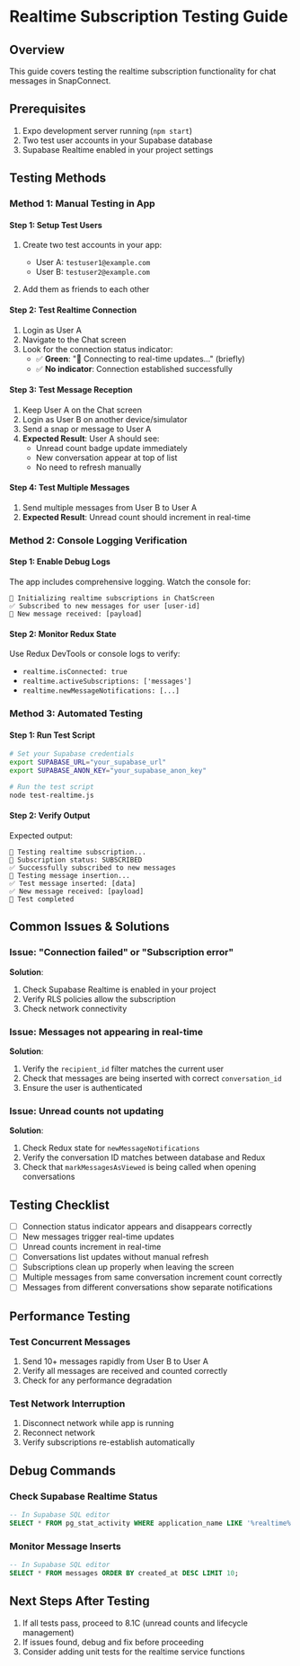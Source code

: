 # Realtime Subscription Testing Guide

## Overview

This guide covers testing the realtime subscription functionality for chat messages in SnapConnect.

## Prerequisites

1. Expo development server running (`npm start`)
2. Two test user accounts in your Supabase database
3. Supabase Realtime enabled in your project settings

## Testing Methods

### Method 1: Manual Testing in App

#### Step 1: Setup Test Users

1. Create two test accounts in your app:
   - User A: `testuser1@example.com`
   - User B: `testuser2@example.com`

2. Add them as friends to each other

#### Step 2: Test Realtime Connection

1. Login as User A
2. Navigate to the Chat screen
3. Look for the connection status indicator:
   - ✅ **Green**: "🔌 Connecting to real-time updates..." (briefly)
   - ✅ **No indicator**: Connection established successfully

#### Step 3: Test Message Reception

1. Keep User A on the Chat screen
2. Login as User B on another device/simulator
3. Send a snap or message to User A
4. **Expected Result**: User A should see:
   - Unread count badge update immediately
   - New conversation appear at top of list
   - No need to refresh manually

#### Step 4: Test Multiple Messages

1. Send multiple messages from User B to User A
2. **Expected Result**: Unread count should increment in real-time

### Method 2: Console Logging Verification

#### Step 1: Enable Debug Logs

The app includes comprehensive logging. Watch the console for:

```
🚀 Initializing realtime subscriptions in ChatScreen
✅ Subscribed to new messages for user [user-id]
📨 New message received: [payload]
```

#### Step 2: Monitor Redux State

Use Redux DevTools or console logs to verify:

- `realtime.isConnected: true`
- `realtime.activeSubscriptions: ['messages']`
- `realtime.newMessageNotifications: [...]`

### Method 3: Automated Testing

#### Step 1: Run Test Script

```bash
# Set your Supabase credentials
export SUPABASE_URL="your_supabase_url"
export SUPABASE_ANON_KEY="your_supabase_anon_key"

# Run the test script
node test-realtime.js
```

#### Step 2: Verify Output

Expected output:

```
🧪 Testing realtime subscription...
📡 Subscription status: SUBSCRIBED
✅ Successfully subscribed to new messages
📝 Testing message insertion...
✅ Test message inserted: [data]
✅ New message received: [payload]
🧹 Test completed
```

## Common Issues & Solutions

### Issue: "Connection failed" or "Subscription error"

**Solution**:

1. Check Supabase Realtime is enabled in your project
2. Verify RLS policies allow the subscription
3. Check network connectivity

### Issue: Messages not appearing in real-time

**Solution**:

1. Verify the `recipient_id` filter matches the current user
2. Check that messages are being inserted with correct `conversation_id`
3. Ensure the user is authenticated

### Issue: Unread counts not updating

**Solution**:

1. Check Redux state for `newMessageNotifications`
2. Verify the conversation ID matches between database and Redux
3. Check that `markMessagesAsViewed` is being called when opening conversations

## Testing Checklist

- [ ] Connection status indicator appears and disappears correctly
- [ ] New messages trigger real-time updates
- [ ] Unread counts increment in real-time
- [ ] Conversations list updates without manual refresh
- [ ] Subscriptions clean up properly when leaving the screen
- [ ] Multiple messages from same conversation increment count correctly
- [ ] Messages from different conversations show separate notifications

## Performance Testing

### Test Concurrent Messages

1. Send 10+ messages rapidly from User B to User A
2. Verify all messages are received and counted correctly
3. Check for any performance degradation

### Test Network Interruption

1. Disconnect network while app is running
2. Reconnect network
3. Verify subscriptions re-establish automatically

## Debug Commands

### Check Supabase Realtime Status

```sql
-- In Supabase SQL editor
SELECT * FROM pg_stat_activity WHERE application_name LIKE '%realtime%';
```

### Monitor Message Inserts

```sql
-- In Supabase SQL editor
SELECT * FROM messages ORDER BY created_at DESC LIMIT 10;
```

## Next Steps After Testing

1. If all tests pass, proceed to 8.1C (unread counts and lifecycle management)
2. If issues found, debug and fix before proceeding
3. Consider adding unit tests for the realtime service functions
